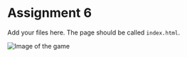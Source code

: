 Assignment 6
============

Add your files here.  The page should be called `index.html`.

![Image of the game](https://github.com/YohannesDK/memory-game/image.png)
